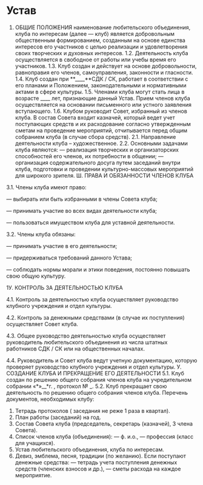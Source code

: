 # Устав

1. ОБЩИЕ ПОЛОЖЕНИЯ наименование любительского объединения, клуба по интересам
   (далее — клуб) является добровольным общественным формированием, созданным на
   основе единства интересов его участников с целью реализации и удовлетворения
   своих творческих и духовных интересов. 1.2. Деятельность клуба осуществляется
   в свободное от работы или учебы время его участников. 1.3. Клуб создан и
   действует на основе добровольности, равноправия его членов, самоуправления,
   законности и гласности. 1.4. Клуб создан при **\_\_\_\_**СДК / СК, работает в
   соответствии с его планами и Положением, законодательными и нормативными
   актами в сфере культуры. 1.5. Членами клуба могут стать лица в возрасте
   \_\_\_\_ лет, признающие данный Устав. Прием членов клуба осуществляется на
   основании письменного или устного заявления вступающего. 1.6. Клубом
   руководит Совет, избранный из членов клуба. В состав Совета входит казначей,
   который ведет учет поступающих средств и их расходование согласно
   утвержденным сметам на проведение мероприятий, отчитывается перед общим
   собранием клуба (в случае сбора средств). 2.1. Направление деятельности клуба
   – художественное. 2.2. Основными задачами клуба являются: — реализация
   творческих и организаторских способностей его членов, их потребности в
   общении; — организация содержательного досуга путем заседаний внутри клуба,
   подготовки и проведении культурно-массовых мероприятий для широкого зрителя.
   Ш. ПРАВА И ОБЯЗАННОСТИ ЧЛЕНОВ КЛУБА

3.1. Члены клуба имеют право:

— выбирать или быть избранными в члены Совета клуба;

— принимать участие во всех видах деятельности клуба;

— пользоваться имуществом клуба для уставной деятельности.

3.2. Члены клуба обязаны:

— принимать участие в его деятельности;

— придерживаться требований данного Устава;

— соблюдать нормы морали и этики поведения, постоянно повышать свою общую
культуру.

1У. КОНТРОЛЬ ЗА ДЕЯТЕЛЬНОСТЬЮ КЛУБА

4.1. Контроль за деятельностью клуба осуществляет руководство клубного
учреждения и отдел культуры.

4.2. Контроль за денежными средствами (в случае их поступления) осуществляет
Совет клуба.

4.3. Общее руководство деятельностью клуба осуществляет руководитель
любительского объединения из числа штатных работников СДК / СК или на
общественных началах.

4.4. Руководитель и Совет клуба ведут учетную документацию, которую проверяет
руководство клубного учреждения и отдел культуры. У. СОЗДАНИЕ КЛУБА И
ПРЕКРАЩЕНИЕ ЕГО ДЕЯТЕЛЬНОСТИ 5.1. Клуб создан по решению общего собрания членов
клуба на учредительном собрании «*»\_\_*г. , протокол № \_. 5.2. Клуб прекращает
свою деятельность по решению общего собрания членов клуба. Перечень документов,
необходимых клубу:

1. Тетрадь протоколов ( заседания не реже 1 раза в квартал).
2. План работы (заседаний) на год.
3. Состав Совета клуба (председатель, секретарь (казначей), 3 члена Совета).
4. Список членов клуба (объединения): — ф. и.о., — профессия (класс для
   учащихся).
5. Устав любительского объединения, клуба по интересам.
6. Девиз, эмблема, песня, традиции (по желанию). Если поступают денежные
   средства: — тетрадь учета поступления денежных средств (членских взносов и
   др.), — сметы расхода на каждое мероприятие.
